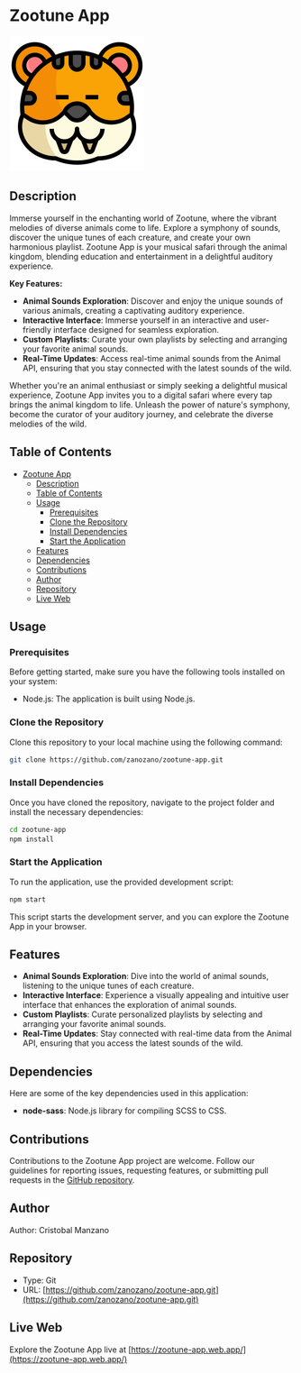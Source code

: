 # Zootune App

![Zootune App](/assets/imgs/favicon.svg)

## Description

Immerse yourself in the enchanting world of Zootune, where the vibrant melodies of diverse animals come to life. Explore a symphony of sounds, discover the unique tunes of each creature, and create your own harmonious playlist. Zootune App is your musical safari through the animal kingdom, blending education and entertainment in a delightful auditory experience.

**Key Features:**

- **Animal Sounds Exploration**: Discover and enjoy the unique sounds of various animals, creating a captivating auditory experience.
- **Interactive Interface**: Immerse yourself in an interactive and user-friendly interface designed for seamless exploration.
- **Custom Playlists**: Curate your own playlists by selecting and arranging your favorite animal sounds.
- **Real-Time Updates**: Access real-time animal sounds from the Animal API, ensuring that you stay connected with the latest sounds of the wild.

Whether you're an animal enthusiast or simply seeking a delightful musical experience, Zootune App invites you to a digital safari where every tap brings the animal kingdom to life. Unleash the power of nature's symphony, become the curator of your auditory journey, and celebrate the diverse melodies of the wild.

## Table of Contents

- [Zootune App](#zootune-app)
  - [Description](#description)
  - [Table of Contents](#table-of-contents)
  - [Usage](#usage)
    - [Prerequisites](#prerequisites)
    - [Clone the Repository](#clone-the-repository)
    - [Install Dependencies](#install-dependencies)
    - [Start the Application](#start-the-application)
  - [Features](#features)
  - [Dependencies](#dependencies)
  - [Contributions](#contributions)
  - [Author](#author)
  - [Repository](#repository)
  - [Live Web](#live-web)

## Usage

### Prerequisites

Before getting started, make sure you have the following tools installed on your system:

- Node.js: The application is built using Node.js.

### Clone the Repository

Clone this repository to your local machine using the following command:

```bash
git clone https://github.com/zanozano/zootune-app.git
```

### Install Dependencies

Once you have cloned the repository, navigate to the project folder and install the necessary dependencies:

```bash
cd zootune-app
npm install
```

### Start the Application

To run the application, use the provided development script:

```bash
npm start
```

This script starts the development server, and you can explore the Zootune App in your browser.

## Features

- **Animal Sounds Exploration**: Dive into the world of animal sounds, listening to the unique tunes of each creature.
- **Interactive Interface**: Experience a visually appealing and intuitive user interface that enhances the exploration of animal sounds.
- **Custom Playlists**: Curate personalized playlists by selecting and arranging your favorite animal sounds.
- **Real-Time Updates**: Stay connected with real-time data from the Animal API, ensuring that you access the latest sounds of the wild.

## Dependencies

Here are some of the key dependencies used in this application:

- **node-sass**: Node.js library for compiling SCSS to CSS.

## Contributions

Contributions to the Zootune App project are welcome. Follow our guidelines for reporting issues, requesting features, or submitting pull requests in the [GitHub repository](https://github.com/zanozano/zootune-app).

## Author

Author: Cristobal Manzano

## Repository

- Type: Git
- URL: [https://github.com/zanozano/zootune-app.git](https://github.com/zanozano/zootune-app.git)

## Live Web

Explore the Zootune App live at [https://zootune-app.web.app/](https://zootune-app.web.app/)
